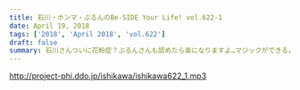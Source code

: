 ```yaml
---
title: 石川・ホンマ・ぶるんのBe-SIDE Your Life! vol.622-1
date: April 19, 2018
tags: ['2018', 'April 2018', 'vol.622']
draft: false
summary: 石川さんついに花粉症？ぶるんさんも認めたら楽になりますよ…マジックができるようになった石川さん。みなさんタネわかりますか？MIURA
---
```


http://project-phi.ddo.jp/ishikawa/ishikawa622_1.mp3